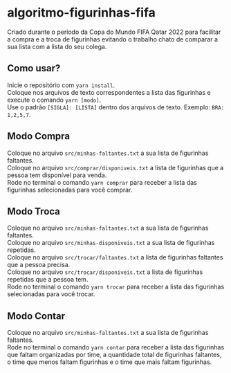 # algoritmo-figurinhas-fifa
Criado durante o período da Copa do Mundo FIFA Qatar 2022 para facilitar a compra e a troca de figurinhas evitando o trabalho chato de comparar a sua lista com a lista do seu colega.

## Como usar?
Inicie o repositório com `yarn install`. <br>
Coloque nos arquivos de texto correspondentes a lista das figurinhas e execute o comando `yarn [modo]`. <br>
Use o padrão `[SIGLA]: [LISTA]` dentro dos arquivos de texto. Exemplo: `BRA: 1,2,5,7`.

## Modo Compra
Coloque no arquivo `src/minhas-faltantes.txt` a sua lista de figurinhas faltantes. <br>
Coloque no arquivo `src/comprar/disponiveis.txt` a lista de figurinhas que a pessoa tem disponível para venda. <br>
Rode no terminal o comando `yarn comprar` para receber a lista das figurinhas selecionadas para você comprar.

## Modo Troca
Coloque no arquivo `src/minhas-faltantes.txt` a sua lista de figurinhas faltantes. <br>
Coloque no arquivo `src/minhas-disponiveis.txt` a sua lista de figurinhas repetidas. <br>
Coloque no arquivo `src/trocar/faltantes.txt` a lista de figurinhas faltantes que a pessoa precisa. <br>
Coloque no arquivo `src/trocar/disponiveis.txt` a lista de figurinhas repetidas que a pessoa tem. <br>
Rode no terminal o comando `yarn trocar` para receber a lista das figurinhas selecionadas para você trocar.

## Modo Contar
Coloque no arquivo `src/minhas-faltantes.txt` a sua lista de figurinhas faltantes. <br>
Rode no terminal o comando `yarn contar` para receber a lista das figurinhas que faltam organizadas por time, a quantidade total de figurinhas faltantes, o time que menos faltam figurinhas e o time que mais faltam figurinhas.
